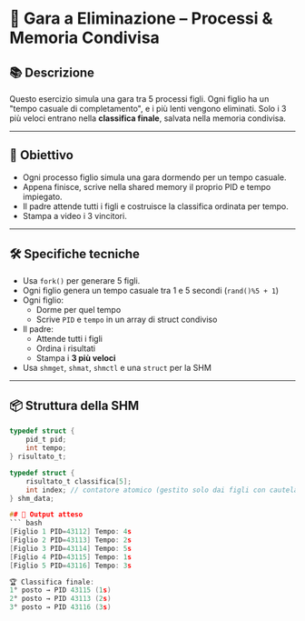 # 🏁 Gara a Eliminazione – Processi & Memoria Condivisa

## 📚 Descrizione

Questo esercizio simula una gara tra 5 processi figli. Ogni figlio ha un "tempo casuale di completamento", e i più lenti vengono eliminati. Solo i 3 più veloci entrano nella **classifica finale**, salvata nella memoria condivisa.

---

## 🎯 Obiettivo

- Ogni processo figlio simula una gara dormendo per un tempo casuale.
- Appena finisce, scrive nella shared memory il proprio PID e tempo impiegato.
- Il padre attende tutti i figli e costruisce la classifica ordinata per tempo.
- Stampa a video i 3 vincitori.

---

## 🛠️ Specifiche tecniche

- Usa `fork()` per generare 5 figli.
- Ogni figlio genera un tempo casuale tra 1 e 5 secondi (`rand()%5 + 1`)
- Ogni figlio:
  - Dorme per quel tempo
  - Scrive `PID` e `tempo` in un array di struct condiviso
- Il padre:
  - Attende tutti i figli
  - Ordina i risultati
  - Stampa i **3 più veloci**
- Usa `shmget`, `shmat`, `shmctl` e una `struct` per la SHM

---

## 📦 Struttura della SHM

```c
typedef struct {
    pid_t pid;
    int tempo;
} risultato_t;

typedef struct {
    risultato_t classifica[5];
    int index; // contatore atomico (gestito solo dai figli con cautela)
} shm_data;

## 🧪 Output atteso
``` bash
[Figlio 1 PID=43112] Tempo: 4s
[Figlio 2 PID=43113] Tempo: 2s
[Figlio 3 PID=43114] Tempo: 5s
[Figlio 4 PID=43115] Tempo: 1s
[Figlio 5 PID=43116] Tempo: 3s

🏆 Classifica finale:
1° posto → PID 43115 (1s)
2° posto → PID 43113 (2s)
3° posto → PID 43116 (3s)